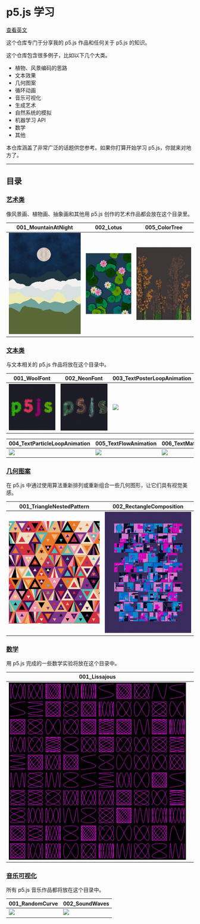 # p5.js 学习

[查看英文](./README.md)

这个仓库专门于分享我的 p5.js 作品和任何关于 p5.js 的知识。

这个仓库包含很多例子，比如以下几个大类。

- 植物、风景编码的思路
- 文本效果
- 几何图案
- 循环动画
- 音乐可视化
- 生成艺术
- 自然系统的模拟
- 机器学习 API
- 数学
- 其他

本仓库涵盖了非常广泛的话题供您参考。如果你打算开始学习 p5.js，你就来对地方了。

---

## 目录

### [艺术类](./P5_Art/README.md)

像风景画、植物画、抽象画和其他用 p5.js 创作的艺术作品都会放在这个目录里。

| 001_MountainAtNight                           | 002_Lotus                           | 005_ColorTree                           |
| --------------------------------------------- | ----------------------------------- | --------------------------------------- |
| ![](./P5_Art/001_MountainAtNight/preview.png) | ![](./P5_Art/002_Lotus/preview.png) | ![](./P5_Art/005_ColorTree/preview.png) |

### [文本类](./P5_Font/README.md)

与文本相关的 p5.js 作品将放在这个目录中。

| 001_WoolFont                            | 002_NeonFont                            | 003_TextPosterLoopAnimation                            |
| --------------------------------------- | --------------------------------------- | ------------------------------------------------------ |
| ![](./P5_Font/001_WoolFont/preview.png) | ![](./P5_Font/002_NeonFont/preview.png) | ![](./P5_Font/003_TextPosterLoopAnimation/preview.gif) |

| 004_TextParticleLoopAnimation                            | 005_TextFlowAnimation                            | 006_TextMatrixAnimation                            |
| -------------------------------------------------------- | ------------------------------------------------ | -------------------------------------------------- |
| ![](./P5_Font/004_TextParticleLoopAnimation/preview.gif) | ![](./P5_Font/005_TextFlowAnimation/preview.gif) | ![](./P5_Font/006_TextMatrixAnimation/preview.gif) |

### [几何图案](./P5_Geometric_Pattern/README.md)

在 p5.js 中通过使用算法重新排列或重新组合一些几何图形，让它们具有视觉美感。

| 001_TriangleNestedPattern                                         | 002_RectangleComposition                                         |
| ----------------------------------------------------------------- | ---------------------------------------------------------------- |
| ![](./P5_Geometric_Pattern/001_TriangleNestedPattern/preview.png) | ![](./P5_Geometric_Pattern/002_RectangleComposition/preview.png) |

### [数学](./P5_Math/README.md)

用 p5.js 完成的一些数学实验将放在这个目录中。

| 001_Lissajous                            |     |
| ---------------------------------------- | --- |
| ![](./P5_Math/001_Lissajous/preview.png) |     |

### [音乐可视化](./P5_Music_Visualization/README.md)

所有 p5.js 音乐作品都将放在这个目录中。

| 001_RandomCurve                                           | 002_SoundWaves                                           |
| --------------------------------------------------------- | -------------------------------------------------------- |
| ![](./P5_Music_Visualization/001_RandomCurve/preview.gif) | ![](./P5_Music_Visualization/002_SoundWaves/preview.gif) |
